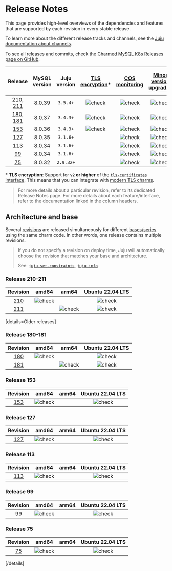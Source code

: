 # Release Notes

This page provides high-level overviews of the dependencies and features that are supported by each revision in every stable release.

To learn more about the different release tracks and channels, see the [Juju documentation about channels](https://juju.is/docs/juju/channel#heading--risk).

To see all releases and commits, check the [Charmed MySQL K8s Releases page on GitHub](https://github.com/canonical/mysql-k8s-operator/releases).

| Release | MySQL version | Juju version | [TLS encryption](/t/9655)* | [COS monitoring](/t/9981) | [Minor version upgrades](/t/11752) | [Cross-regional async replication](/t/13458) |
|:---:|:---:|:---:|:---:|:---:|:---:|:---:|
| [210], [211] | 8.0.39 | `3.5.4+` | ![check] | ![check] | ![check] | ![check] |
| [180], [181] | 8.0.37 | `3.4.3+` | ![check] | ![check] | ![check] | ![check] |
| [153] | 8.0.36 | `3.4.3+` | ![check] | ![check] | ![check] | ![check] |
| [127] | 8.0.35 | `3.1.6+` |  | ![check] | ![check] |  |
| [113] | 8.0.34 | `3.1.6+` |  | ![check] | ![check] |  |
| [99] | 8.0.34 | `3.1.6+` |  | ![check] | ![check] |  |
| [75] | 8.0.32 | `2.9.32+` |  | ![check] | ![check] |  |

\* **TLS encryption**: Support for **`v2` or higher** of the [`tls-certificates` interface](https://charmhub.io/tls-certificates-interface/libraries/tls_certificates). This means that you can integrate with [modern TLS charms](https://charmhub.io/topics/security-with-x-509-certificates).

>For more details about a particular revision, refer to its dedicated Release Notes page.
For more details about each feature/interface, refer to the documentation linked in the column headers.

## Architecture and base
Several [revisions](https://juju.is/docs/sdk/revision) are released simultaneously for different [bases/series](https://juju.is/docs/juju/base) using the same charm code. In other words, one release contains multiple revisions.

> If you do not specify a revision on deploy time, Juju will automatically choose the revision that matches your base and architecture. 
> 
> See: [`juju set-constraints`](https://juju.is/docs/juju/juju-set-constraints), [`juju info`](https://juju.is/docs/juju/juju-info) 

### Release 210-211

| Revision | amd64 | arm64 | Ubuntu 22.04 LTS
|:--------:|:-----:|:-----:|:-----:|
|[210]  |![check] | | ![check]  |
|[211] |  | ![check]| ![check] |

[details=Older releases]
### Release 180-181

| Revision | amd64 | arm64 | Ubuntu 22.04 LTS
|:--------:|:-----:|:-----:|:-----:|
|[180]  |![check] | | ![check]  |
|[181] |  | ![check]| ![check] |

### Release 153

| Revision | amd64 | arm64 | Ubuntu 22.04 LTS
|:--------:|:-----:|:-----:|:-----:|
|[153] |![check]| | ![check]   |

### Release 127

| Revision | amd64 | arm64 | Ubuntu 22.04 LTS
|:--------:|:-----:|:-----:|:-----:|
|[127] |![check]| | ![check]   |

### Release 113

| Revision | amd64 | arm64 | Ubuntu 22.04 LTS
|:--------:|:-----:|:-----:|:-----:|
|[113] |![check]| | ![check]   |

### Release 99

| Revision | amd64 | arm64 | Ubuntu 22.04 LTS
|:--------:|:-----:|:-----:|:-----:|
|[99] |![check]| | ![check]   |

### Release 75

| Revision | amd64 | arm64 | Ubuntu 22.04 LTS
|:--------:|:-----:|:-----:|:-----:|
|[75] |![check]| | ![check]   |
[/details]

<!-- LINKS -->
[210]: /t/16133
[211]: /t/16133
[180]: /t/15276
[181]: /t/15276
[153]: /t/14072
[127]: /t/13522
[113]: /t/12221
[99]: /t/11880
[75]: /t/11879

<!-- BADGES -->
[check]: https://img.icons8.com/color/20/checkmark--v1.png